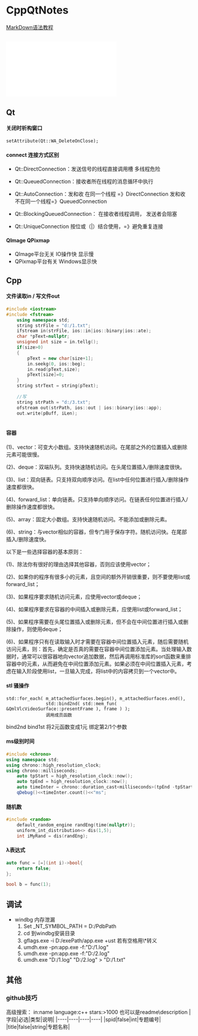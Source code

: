 # CppQtNotes
[MarkDown语法教程](https://www.jianshu.com/p/q81RER) 

## ![QML](qml.md)

## Qt

####  关闭时析构窗口
```
setAttribute(Qt::WA_DeleteOnClose);
```
####  connect 连接方式区别 

- Qt::DirectConnection：发送信号的线程直接调用槽 多线程危险
- Qt::QueuedConnection：接收者所在线程的消息循环中执行
- Qt::AutoConnection：发和收 在同一个线程 =》DirectConnection
									发和收 不在同一个线程=》QueuedConnection
									
- Qt::BlockingQueuedConnection： 在接收者线程调用， 发送者会阻塞
- Qt::UniqueConnection  按位或（|）结合使用，=》避免重复连接

#### QImage QPixmap
- QImage平台无关 IO操作快 显示慢
- QPixmap平台有关 Windows显示快

## Cpp
####  文件读取in  /  写文件out
```cpp
#include <iostream>
#include <fstream>
    using namespace std;
    string strFile = "d:/1.txt";
    ifstream in(strFile, ios::in|ios::binary|ios::ate);
    char *pText=nullptr;
    unsigned int size = in.tellg();
    if(size>0)
    {
        pText = new char[size+1];
        in.seekg(0, ios::beg);
        in.read(pText,size);
        pText[size]=0;
    }
    string strText = string(pText);
	
	//写
	string strPath = "d:/3.txt";
	ofstream out(strPath, ios::out | ios::binary|ios::app);
	out.write(pBuff, iLen);
	
```

#### 容器
(1)、vector：可变大小数组。支持快速随机访问。在尾部之外的位置插入或删除元素可能很慢。

(2)、deque：双端队列。支持快速随机访问。在头尾位置插入/删除速度很快。

(3)、list：双向链表。只支持双向顺序访问。在list中任何位置进行插入/删除操作速度都很快。

(4)、forward_list：单向链表。只支持单向顺序访问。在链表任何位置进行插入/删除操作速度都很快。

(5)、array：固定大小数组。支持快速随机访问。不能添加或删除元素。

(6)、string：与vector相似的容器，但专门用于保存字符。随机访问快。在尾部插入/删除速度快。

以下是一些选择容器的基本原则：

(1)、除法你有很好的理由选择其他容器，否则应该使用vector；

(2)、如果你的程序有很多小的元素，且空间的额外开销很重要，则不要使用list或forward_list；

(3)、如果程序要求随机访问元素，应使用vector或deque；

(4)、如果程序要求在容器的中间插入或删除元素，应使用list或forward_list；

(5)、如果程序需要在头尾位置插入或删除元素，但不会在中间位置进行插入或删除操作，则使用deque；

(6)、如果程序只有在读取输入时才需要在容器中间位置插入元素，随后需要随机访问元素，则：首先，确定是否真的需要在容器中间位置添加元素。当处理输入数据时，通常可以很容器地向vector追加数据，然后再调用标准库的sort函数来重排容器中的元素，从而避免在中间位置添加元素。如果必须在中间位置插入元素，考虑在输入阶段使用list，一旦输入完成，将list中的内容拷贝到一个vector中。

#### stl 骚操作
    std::for_each( m_attachedSurfaces.begin(), m_attachedSurfaces.end(),
                   std::bind2nd( std::mem_fun( &QmlVlcVideoSurface::presentFrame ), frame ) );
				   调用成员函数
				   
bind2nd bind1st 将2元函数变成1元 绑定第2/1个参数

#### ms级别时间
```cpp
#include <chrono>
using namespace std;
using chrono::high_resolution_clock;
using chrono::milliseconds;
    auto tpStart = high_resolution_clock::now();
    auto tpEnd = high_resolution_clock::now();
    auto timeInter = chrono::duration_cast<milliseconds>(tpEnd -tpStart);
    qDebug()<<timeInter.count()<<"ms";
```

#### 随机数
```cpp
#include <random>
    default_random_engine randEng(time(nullptr));
    uniform_int_distribution<> dis(1,5);
    int iMyRand = dis(randEng);

```

#### λ表达式
```cpp
auto func = [=](int i)->bool{
	return false;
};

bool b = func(1);
```

## 调试
- windbg 内存泄漏
  1. Set _NT_SYMBOL_PATH  = D:/PdbPath
  2. cd 到windbg安装目录
  3. gflags.exe -i D:/exePath/app.exe +ust    若有空格用\\*转义
  4. umdh.exe -pn:app.exe -f:"D:/1.log"
  5. umdh.exe -pn:app.exe -f:"D:/2.log"
  6. umdh.exe "D:/1.log" "D:/2.log" > "D:/1.txt"
  
 ## 其他
 
 ### github技巧
 高级搜索：  in:name language:c++ stars:>1000    也可以是readme\description
 |字段|必选|类型|说明|
|----|----|----|----|
|spid|false|int|专题编号|
|title|false|string|专题名称|